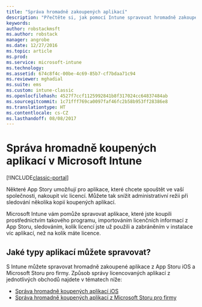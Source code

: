 ```yaml
---
title: "Správa hromadně zakoupených aplikací"
description: "Přečtěte si, jak pomocí Intune spravovat hromadně zakoupené aplikace z App Storu."
keywords: 
author: robstackmsft
ms.author: robstack
manager: angrobe
ms.date: 12/27/2016
ms.topic: article
ms.prod: 
ms.service: microsoft-intune
ms.technology: 
ms.assetid: 674c8f4c-00be-4c69-85b7-cf7bdaa71c94
ms.reviewer: mghadial
ms.suite: ems
ms.custom: intune-classic
ms.openlocfilehash: 4527f7ccf1125992841b8f317024cc64837484ab
ms.sourcegitcommit: 1c71fff769ca0097faf46fc2b58b953ff28386e8
ms.translationtype: HT
ms.contentlocale: cs-CZ
ms.lasthandoff: 08/08/2017
---
```

# <a name="manage-volume-purchased-apps-using-microsoft-intune"></a>Správa hromadně koupených aplikací v Microsoft Intune

[!INCLUDE[classic-portal](../includes/classic-portal.md)]

Některé App Story umožňují pro aplikace, které chcete spouštět ve vaší společnosti, nakoupit víc licencí. Můžete tak snížit administrativní režii při sledování několika kopií koupených aplikací.

Microsoft Intune vám pomůže spravovat aplikace, které jste koupili prostřednictvím takového programu, importováním licenčních informací z App Storu, sledováním, kolik licencí jste už použili a zabráněním v instalace víc aplikací, než na kolik máte licence.

## <a name="which-types-of-apps-can-you-manage"></a>Jaké typy aplikací můžete spravovat?

S Intune můžete spravovat hromadně zakoupené aplikace z App Storu iOS a Microsoft Storu pro firmy.
Způsob správy licencovaných aplikací z jednotlivých obchodů najdete v tématech níže:

- [Správa hromadně koupených aplikací iOS](manage-ios-apps-you-purchased-through-a-volume-purchase-program-with-microsoft-intune.md)
- [Správa hromadně koupených aplikací z Microsoft Storu pro firmy](manage-apps-you-purchased-from-the-windows-store-for-business-with-microsoft-intune.md)

